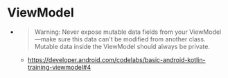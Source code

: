 # ViewModel
* > Warning: Never expose mutable data fields from your ViewModel—make sure this data can't be modified from another class. Mutable data inside the ViewModel should always be private.
  * https://developer.android.com/codelabs/basic-android-kotlin-training-viewmodel#4

